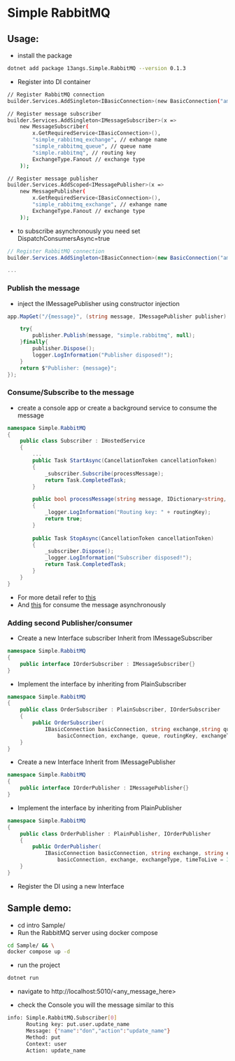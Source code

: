 # Simple RabbitMQ

## Usage:

- install the package

```bash
dotnet add package 13angs.Simple.RabbitMQ --version 0.1.3
```

- Register into DI container

```bash
// Register RabbitMQ connection
builder.Services.AddSingleton<IBasicConnection>(new BasicConnection("amqp://guest:guest@rabbitmq-management:5672"));

// Register message subscriber
builder.Services.AddSingleton<IMessageSubscriber>(x =>
    new MessageSubscriber(
        x.GetRequiredService<IBasicConnection>(),
        "simple_rabbitmq_exchange", // exhange name
        "simple_rabbitmq_queue", // queue name
        "simple.rabbitmq", // routing key
        ExchangeType.Fanout // exchange type
    ));

// Register message publisher
builder.Services.AddScoped<IMessagePublisher>(x =>
    new MessagePublisher(
        x.GetRequiredService<IBasicConnection>(),
        "simple_rabbitmq_exchange", // exhange name
        ExchangeType.Fanout // exchange type
    ));
```

- to subscribe asynchronously you need set DispatchConsumersAsync=true

```csharp
// Register RabbitMQ connection
builder.Services.AddSingleton<IBasicConnection>(new BasicConnection("amqp://guest:guest@rabbitmq-management:5672", true));

...
```

### Publish the message

- inject the IMessagePublisher using constructor injection

```csharp
app.MapGet("/{message}", (string message, IMessagePublisher publisher) => {

    try{
        publisher.Publish(message, "simple.rabbitmq", null);
    }finally{
        publisher.Dispose();
        logger.LogInformation("Publisher disposed!");
    }
    return $"Publisher: {message}";
});
```

### Consume/Subscribe to the message

- create a console app or create a background service to consume the message

```csharp
namespace Simple.RabbitMQ
{
    public class Subscriber : IHostedService
    {
        ...
        public Task StartAsync(CancellationToken cancellationToken)
        {
            _subscriber.Subscribe(processMessage);
            return Task.CompletedTask;
        }

        public bool processMessage(string message, IDictionary<string, object> headers, string routingKey)
        {   
            _logger.LogInformation("Routing key: " + routingKey);
            return true;
        }
        
        public Task StopAsync(CancellationToken cancellationToken)
        {
            _subscriber.Dispose();
            _logger.LogInformation("Subscriber disposed!");
            return Task.CompletedTask;
        }
    }
}
```
- For more detail refer to [this](https://github.com/13angs/simple-rabbitmq/blob/main/Sample/Subscriber.cs)
- And [this](https://github.com/13angs/simple-rabbitmq/blob/main/Sample/AsyncSubscriber.cs) for consume the message asynchronously

### Adding second Publisher/consumer

- Create a new Interface subscriber Inherit from IMessageSubscriber

```csharp
namespace Simple.RabbitMQ
{
    public interface IOrderSubscriber : IMessageSubscriber{}
}
```

- Implement the interface by inheriting from PlainSubscriber

```csharp
namespace Simple.RabbitMQ
{
    public class OrderSubscriber : PlainSubscriber, IOrderSubscriber
    {
        public OrderSubscriber(
            IBasicConnection basicConnection, string exchange,string queue, string? routingKey, string exchangeType, uint prefetchSize = 0, ushort prefetchCount = 10, bool global = false, bool autoAck = true, int timeToLive = 30000) : base(
                basicConnection, exchange, queue, routingKey, exchangeType, prefetchSize = 0, prefetchCount = 10, global = false, autoAck = true, timeToLive = 30000){}
    }
}
```

- Create a new Interface Inherit from IMessagePublisher

```csharp
namespace Simple.RabbitMQ
{
    public interface IOrderPublisher : IMessagePublisher{}
}
```

- Implement the interface by inheriting from PlainPublisher

```csharp
namespace Simple.RabbitMQ
{
    public class OrderPublisher : PlainPublisher, IOrderPublisher
    {
        public OrderPublisher(
            IBasicConnection basicConnection, string exchange, string exchangeType, int timeToLive = 30000) : base(
                basicConnection, exchange, exchangeType, timeToLive = 30000){}
    }
}
```

- Register the DI using a new Interface

## Sample demo:

- cd intro Sample/ 
- Run the RabbitMQ server using docker compose

```bash
cd Sample/ && \
docker compose up -d
```

- run the project

```bash
dotnet run
```

- navigate to http://localhost:5010/<any_message_here>

- check the Console you will the message similar to this

```bash
info: Simple.RabbitMQ.Subscriber[0]
      Routing key: put.user.update_name
      Message: {"name":"don","action":"update_name"}
      Method: put
      Context: user
      Action: update_name
```
